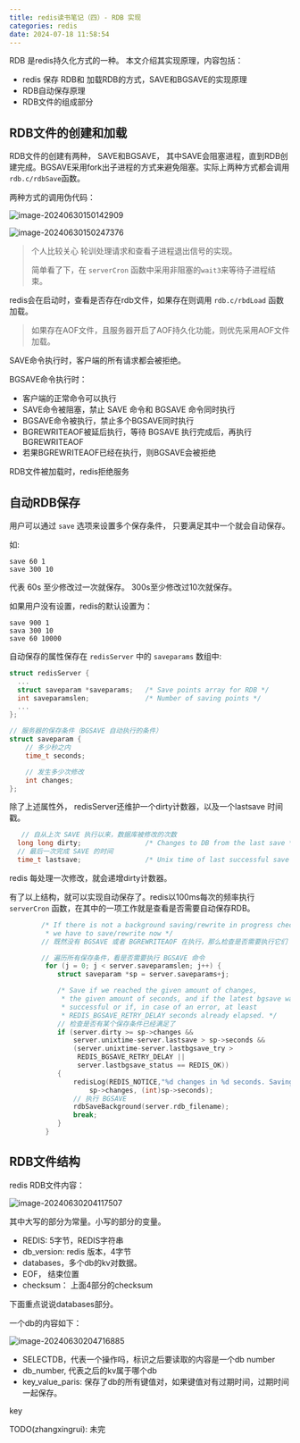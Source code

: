 ```yaml
---
title: redis读书笔记（四）- RDB 实现
categories: redis
date: 2024-07-18 11:58:54
---
```


RDB 是redis持久化方式的一种。 本文介绍其实现原理，内容包括：

- redis 保存 RDB和 加载RDB的方式，SAVE和BGSAVE的实现原理
- RDB自动保存原理
- RDB文件的组成部分

<!--more-->

## RDB文件的创建和加载

RDB文件的创建有两种， SAVE和BGSAVE， 其中SAVE会阻塞进程，直到RDB创建完成。BGSAVE采用fork出子进程的方式来避免阻塞。实际上两种方式都会调用 `rdb.c/rdbSave`函数。

两种方式的调用伪代码：

![image-20240630150142909](https://ravenxrz-blog.oss-cn-chengdu.aliyuncs.com/img/oss_imgimage-20240630150142909.png)

![image-20240630150247376](https://ravenxrz-blog.oss-cn-chengdu.aliyuncs.com/img/oss_imgimage-20240630150247376.png)

> 个人比较关心 轮训处理请求和查看子进程退出信号的实现。
>
> 简单看了下，在 `serverCron` 函数中采用非阻塞的`wait3`来等待子进程结束。

redis会在启动时，查看是否存在rdb文件，如果存在则调用 `rdb.c/rbdLoad` 函数加载。

> 如果存在AOF文件，且服务器开启了AOF持久化功能，则优先采用AOF文件加载。


SAVE命令执行时，客户端的所有请求都会被拒绝。

BGSAVE命令执行时：

- 客户端的正常命令可以执行
- SAVE命令被阻塞，禁止 SAVE 命令和 BGSAVE 命令同时执行
- BGSAVE命令被执行，禁止多个BGSAVE同时执行
- BGREWRITEAOF被延后执行，等待 BGSAVE 执行完成后，再执行 BGREWRITEAOF
- 若果BGREWRITEAOF已经在执行，则BGSAVE会被拒绝

RDB文件被加载时，redis拒绝服务

## 自动RDB保存

用户可以通过 `save` 选项来设置多个保存条件， 只要满足其中一个就会自动保存。

如:

```
save 60 1
save 300 10
```

代表 60s 至少修改过一次就保存。 300s至少修改过10次就保存。

如果用户没有设置，redis的默认设置为：

```
save 900 1
sava 300 10
save 60 10000
```

自动保存的属性保存在 `redisServer` 中的 `saveparams` 数组中:

```cpp
struct redisServer {
  ...
  struct saveparam *saveparams;   /* Save points array for RDB */
  int saveparamslen;              /* Number of saving points */
  ...
};

// 服务器的保存条件（BGSAVE 自动执行的条件）
struct saveparam {
    // 多少秒之内
    time_t seconds;

    // 发生多少次修改
    int changes;
};
```

除了上述属性外， redisServer还维护一个dirty计数器，以及一个lastsave 时间戳。

```c
   // 自从上次 SAVE 执行以来，数据库被修改的次数
  long long dirty;                /* Changes to DB from the last save */
  // 最后一次完成 SAVE 的时间
  time_t lastsave;                /* Unix time of last successful save */
```

redis 每处理一次修改，就会递增dirty计数器。 

有了以上结构，就可以实现自动保存了。redis以100ms每次的频率执行 `serverCron` 函数，在其中的一项工作就是查看是否需要自动保存RDB。

```c
        /* If there is not a background saving/rewrite in progress check if
         * we have to save/rewrite now */
        // 既然没有 BGSAVE 或者 BGREWRITEAOF 在执行，那么检查是否需要执行它们

        // 遍历所有保存条件，看是否需要执行 BGSAVE 命令
         for (j = 0; j < server.saveparamslen; j++) {
            struct saveparam *sp = server.saveparams+j;

            /* Save if we reached the given amount of changes,
             * the given amount of seconds, and if the latest bgsave was
             * successful or if, in case of an error, at least
             * REDIS_BGSAVE_RETRY_DELAY seconds already elapsed. */
            // 检查是否有某个保存条件已经满足了
            if (server.dirty >= sp->changes &&
                server.unixtime-server.lastsave > sp->seconds &&
                (server.unixtime-server.lastbgsave_try >
                 REDIS_BGSAVE_RETRY_DELAY ||
                 server.lastbgsave_status == REDIS_OK))
            {
                redisLog(REDIS_NOTICE,"%d changes in %d seconds. Saving...",
                    sp->changes, (int)sp->seconds);
                // 执行 BGSAVE
                rdbSaveBackground(server.rdb_filename);
                break;
            }
         }
```

## RDB文件结构

redis RDB文件内容：

![image-20240630204117507](https://ravenxrz-blog.oss-cn-chengdu.aliyuncs.com/img/oss_imgimage-20240630204117507.png)

其中大写的部分为常量。小写的部分的变量。

- REDIS: 5字节，REDIS字符串
- db_version: redis 版本，4字节
- databases，多个db的kv对数据。
- EOF， 结束位置
- checksum： 上面4部分的checksum

下面重点说说databases部分。

一个db的内容如下：

![image-20240630204716885](https://ravenxrz-blog.oss-cn-chengdu.aliyuncs.com/img/oss_imgimage-20240630204716885.png)

- SELECTDB，代表一个操作吗，标识之后要读取的内容是一个db number
- db_number, 代表之后的kv属于哪个db
- key_value_paris: 保存了db的所有键值对，如果键值对有过期时间，过期时间一起保存。

key

TODO(zhangxingrui): 未完
